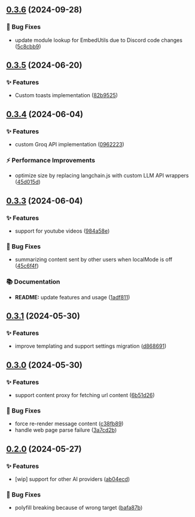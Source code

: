 ## [0.3.6](/JanitorialMess/Summarizer/compare/v0.3.5...v0.3.6) (2024-09-28)

### 🐛 Bug Fixes

* update module lookup for EmbedUtils due to Discord code changes ([5c8cbb9](/JanitorialMess/Summarizer/commit/5c8cbb912c180c41eee57059846752ab2823fac1))
## [0.3.5](/JanitorialMess/Summarizer/compare/v0.3.4...v0.3.5) (2024-06-20)

### ✨ Features

* Custom toasts implementation ([82b9525](/JanitorialMess/Summarizer/commit/82b9525f24fa0231e4cfaa63e37a20c2f1f4b1b8))
## [0.3.4](/JanitorialMess/Summarizer/compare/v0.3.3...v0.3.4) (2024-06-04)

### ✨ Features

* custom Groq API implementation ([0962223](/JanitorialMess/Summarizer/commit/0962223834b270a707368043c79084c3a04e8db6))

### ⚡ Performance Improvements

* optimize size by replacing langchain.js with custom LLM API wrappers ([45d015d](/JanitorialMess/Summarizer/commit/45d015d31d2ff0c8a186b99e7b4b79b0911fa449))
## [0.3.3](/JanitorialMess/Summarizer/compare/v0.3.1...v0.3.3) (2024-06-04)

### ✨ Features

* support for youtube videos ([984a58e](/JanitorialMess/Summarizer/commit/984a58e1575406b558a5e49ae754fd3d7c76e25b))

### 🐛 Bug Fixes

* summarizing content sent by other users when localMode is off ([45c6f4f](/JanitorialMess/Summarizer/commit/45c6f4f90039b799a3955427423508e9f132eaf1))

### 📚 Documentation

* **README:** update features and usage ([1adf811](/JanitorialMess/Summarizer/commit/1adf811dbb7a415b111e3027fb0d5ac9ec0d0f80))
## [0.3.1](/JanitorialMess/Summarizer/compare/v0.3.0...v0.3.1) (2024-05-30)

### ✨ Features

* improve templating and support settings migration ([d868691](/JanitorialMess/Summarizer/commit/d8686912863946a55aeb3dac60897d6033138473))
## [0.3.0](/JanitorialMess/Summarizer/compare/v0.2.0...v0.3.0) (2024-05-30)

### ✨ Features

* support content proxy for fetching url content ([6b51d26](/JanitorialMess/Summarizer/commit/6b51d267cc20f2b39a4fb55da6a7903ce7cb829e))

### 🐛 Bug Fixes

* force re-render message content ([c38fb89](/JanitorialMess/Summarizer/commit/c38fb89583e7d441b73a47adcea05b5fbc1f6c76))
* handle web page parse failure ([3a7cd2b](/JanitorialMess/Summarizer/commit/3a7cd2b5cdffdf8b772d948aa546a9698a8df121))
## [0.2.0](/JanitorialMess/Summarizer/compare/ab04ecdc680ed42ecc3549eeb464a6f988bb1c6c...v0.2.0) (2024-05-27)

### ✨ Features

* [wip] support for other AI providers ([ab04ecd](/JanitorialMess/Summarizer/commit/ab04ecdc680ed42ecc3549eeb464a6f988bb1c6c))

### 🐛 Bug Fixes

* polyfill breaking because of wrong target ([bafa87b](/JanitorialMess/Summarizer/commit/bafa87bacbc79fde4e72da907e8b08a7fb9908af))
